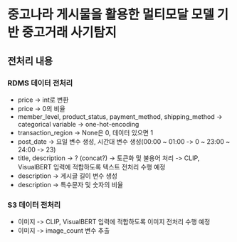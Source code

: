 # 중고나라 게시물을 활용한 멀티모달 모델 기반 중고거래 사기탐지

## 전처리 내용
### RDMS 데이터 전처리
- price -> int로 변환
- price -> 0의 비율
- member_level, product_status, payment_method, shipping_method -> categorical variable -> one-hot-encoding
- transaction_region -> None은 0, 데이터 있으면 1
- post_date -> 요일 변수 생성, 시간대 변수 생성(00:00 ~ 01:00 -> 0 ~ 23:00 ~ 24:00 -> 23)
- title, description -> ? (concat?) -> 토큰화 및 불용어 처리 -> CLIP, VisualBERT 입력에 적합하도록 텍스트 전처리 수행 예정
- description -> 게시글 길이 변수 생성
- description -> 특수문자 및 숫자의 비율
 
### S3 데이터 전처리
- 이미지 -> CLIP, VisualBERT 입력에 적합하도록 이미지 전처리 수행 예정
- 이미지 -> image_count 변수 추출
